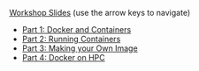 [Workshop Slides](media/index.html) (use the arrow keys to navigate)

* [Part 1: Docker and Containers](media/index.html#2)
* [Part 2: Running Containers](media/index.html#9)
* [Part 3: Making your Own Image](media/index.html#32)
* [Part 4: Docker on HPC](media/index.html#45)
